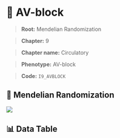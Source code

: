 # 🧪 AV-block

> **Root:** Mendelian Randomization

> **Chapter:** 9  

> **Chapter name:** Circulatory

> **Phenotype:** AV-block  

> **Code:** `I9_AVBLOCK`

## 🧬 Mendelian Randomization  

<img src="/MR/Figures/Forward/I9_AVBLOCK.png"/>

## 📊 Data Table

<CsvTableMRF src="/MR/Data/Forward/I9_AVBLOCK.csv"/>
